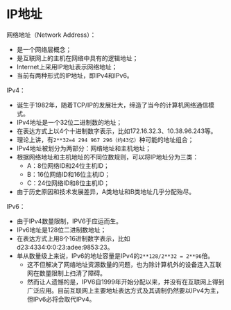 # IP地址

网络地址（Network Address）：

* 是一个网络层概念；
* 是互联网上的主机在网络中具有的逻辑地址；
* Internet上采用IP地址表示网络地址；
* 当前有两种形式的IP地址，即IPv4和IPv6。

IPv4：

* 诞生于1982年，随着TCP/IP的发展壮大，缔造了当今的计算机网络通信模式。
* IPv4地址是一个32位二进制数的地址；
* 在表达方式上以4个十进制数字表示，比如172.16.32.3、10.38.96.243等。
* 理论上讲，有`2**32=4 294 967 296（约43亿）`种可能的地址组合；
* IPv4地址被划分为两部分：网络地址和主机地址；
* 根据网络地址和主机地址的不同位数规则，可以将IP地址分为三类：
  * A：8位网络ID和24位主机ID；
  * B：16位网络ID和16位主机ID；
  * C：24位网络ID和8位主机ID；
* 由于历史原因和技术发展差异，A类地址和B类地址几乎分配殆尽。

IPv6：

* 由于IPv4数量限制，IPV6于应运而生。
* IPv6地址是128位二进制数地址；
* 在表达方式上用8个16进制数字表示，比如d23:4334:0:0:23:adee:9853:23。
* 单从数量级上来说，IPv6的地址容量是IPv4的`2**128/2**32 = 2**96`倍。
  * 这不但解决了网络地址资源数量的问题，也为除计算机外的设备连入互联网在数量限制上扫清了障碍。
  * 然而让人遗憾的是，IPV6自1999年开始分配以来，并没有在互联网上得到广泛应用。目前互联网上主要地址表达方式及其调制仍然要以IPv4为主，但IPv6必将会取代IPv4。


